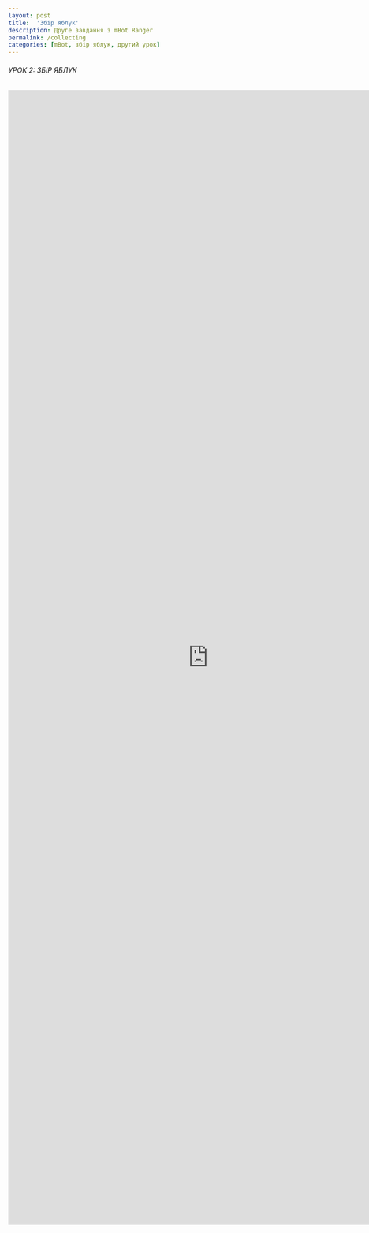```yaml
---
layout: post
title:  'Збір яблук'
description: Друге завдання з mBot Ranger
permalink: /сollecting
categories: [mBot, збір яблук, другий урок]
---
```


###### УРОК 2: ЗБІР ЯБЛУК

<embed src="http://osvita-code.github.io/robot/pdf/2.pdf" width="810px" height="2300px" />
